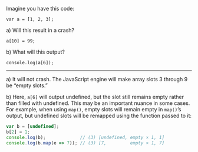 Imagine you have this code:

`var a = [1, 2, 3];`

a) Will this result in a crash?

`a[10] = 99;`

b) What will this output?

`console.log(a[6]);`

---

a) It will not crash. The JavaScript engine will make array slots 3 through 9 be “empty slots.”

b) Here, `a[6]` will output undefined, but the slot still remains empty rather than filled with undefined. This may be an important nuance in some cases. For example, when using `map()`, empty slots will remain empty in `map()`’s output, but undefined slots will be remapped using the function passed to it:

```js
var b = [undefined];
b[2] = 1;
console.log(b);             // (3) [undefined, empty × 1, 1]
console.log(b.map(e => 7)); // (3) [7,         empty × 1, 7]
```